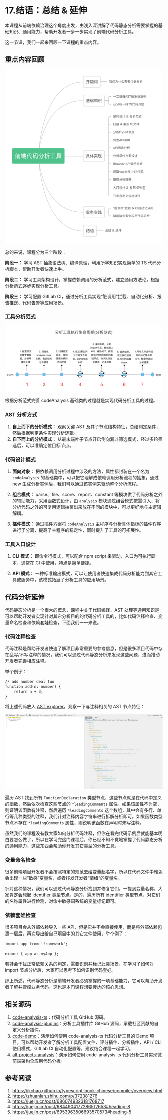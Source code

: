 # 17.结语：总结 & 延伸

本课程从前端依赖治理这个角度出发，由浅入深讲解了代码静态分析需要掌握的基础知识、通用能力，帮助开发者一步一步实现了前端代码分析工具。


这一节课，我们一起来回顾一下课程的重点内容。

  


## 重点内容回顾

![](./images/5b334d18a659401b9f0eea91c18e40fc~tplv-k3u1fbpfcp-zoom-1.image.png)

总的来说，课程分为三个阶段：

  


**阶段一：** 学习 AST 抽象语法树、编译原理，利用所学知识实现简单的 TS 代码分析脚本，帮助开发者快速上手。

**阶段二：** 学习工具架构设计，掌握依赖调用的分析范式，建立通用方法论，根据分析范式逐步实现分析工具。

**阶段三：** 学习配置 GitLab CI，通过分析工具实现“脏调用”拦截、自动化分析、报告推送、代码告警等应用场景。

  


### 工具分析范式

  


![](./images/61c5f681b6d74697a5feac2504e90402~tplv-k3u1fbpfcp-zoom-1.image.png)

  


根据分析范式完善 codeAnalysis 基础类的过程就是实现代码分析工具的过程。

  


### AST 分析方式

  


1.  **自上而下的分析模式：** 观察关键 AST 及其子节点结构特征，总结判定条件，然后根据判定条件实现分析逻辑。
1.  **自下而上的分析模式：** 从最末端叶子节点开启倒向漏斗筛选模式，经过多轮筛选后，可以准确定位目标节点。

  


### 代码设计模式

  


1.  **面向对象：** 把依赖调用分析过程中涉及的方法，属性都封装在一个名为 `codeAnalysis` 的基础类中，可以把它理解成依赖调用分析流程的抽象，通过 new 生成分析实例后，我们可以通过该实例来驱动整个分析流程。

  


2.  **组合模式：** parse、file、score、report、constant 等模块供了代码分析之外的辅助能力，采用函数式设计，由 `analysis` 模块通过组合模式按需引入，将分析代码之外的可复用逻辑抽离出来放在不同的模块中，可以更好地与主逻辑解耦。

  


3.  **插件模式：** 通过插件方案将 `codeAnalysis` 主程序与分析具体指标的插件程序进行了分离，提高了主程序的稳定性，同时提升了工具的可拓展性。

  


### 工具入口设计

  


1.  **CLI 模式：** 即命令行模式，可以配合 npm script 来驱动，入口为可执行脚本，通常在 CI 中使用，特点是简单便捷。

  


2.  **API 模式：** 一种标准输出模式，可以让使用者快速集成代码分析能力到其它工具或服务中，该模式拓展了分析工具的应用场景。

  


## 代码分析延伸

  


代码静态分析是一个很大的概念，课程中关于代码编译、AST 处理等通用知识是可以帮助开发者实现针对其它分析目的的代码分析工具的，比如代码注释检查、变量命名检查和依赖套娃检查，下面我们一一来说。

  


### 代码注释检查

  


代码注释是帮助开发者快速了解项目非常重要的参考信息，但是很多项目代码中存在乱写/不写注释的情况，我们可以通过代码静态分析来发现这些问题，进而推动开发者完善相应注释。

  


举个例子：

```
// add number deal fun
function add(n: number) {
    return n + 3;
}
```

将上述代码放入 [AST explorer](https://astexplorer.net/?spm=taofed.bloginfo.blog.3.3ba15ac8enL4hJ#/gist/881d78bbff88e23e52d6fc2b35f2b419/08994501ee540fe2e93afc6877ab738261ce14fd)，观察一下与注释相关的 AST 节点特征：

![](./images/95b3d8bbcc5f47f4a28aae726c91c17f~tplv-k3u1fbpfcp-zoom-1.image.png)

  
遍历 AST 找到所有 `FunctionDeclaration` 类型节点，这些节点就是在代码中定义的函数，然后依次检查这些节点的 `*leadingComments` 属性。如果该属性不为空，则证明该函数有注释，然后遍历 `*leadingComments` 这个数组，其中会有多行、单行等几种类型的注释，我们针对注释内容字符串进行拆解分析即可。如果函数类型节点不存在 `*leadingComments` 属性，则说明该函数在声明时未写注释。

  


虽然我们的课程没有教大家如何分析代码注释，但你在看完代码示例后就能基本明白要怎么做了，所以在学习完这门课程后，你已经不知不觉地掌握了代码静态分析的通用能力，这些东西会帮助你开发其它类型的分析工具。

  


### 变量命名检查

  


很多前端项目开发者不会按照特定的规范去给变量起名字，所以在代码文件中难免会出现一些“敏感”变量名，或者抒发开发者“情绪”的变量名。

针对这种情况，我们可以通过代码静态分析找到并修复它们，一提到变量名称，大家肯定会想起 identifier 类型节点。是的，遍历所有 identifier 类型节点，对它们的名称属性进行检测，对命中敏感词系统的变量标记即可。

  


### 依赖套娃检查

  


很多项目会从外部依赖导入一些 API，但是它并不会直接使用，而是将外部依赖包裹一层后，再次导出给自己项目中的其它文件使用，举个例子：

```
import app from 'framework';

export { app as myApp };
```

套娃会干扰正常依赖关系的判定，需要识别并标记此类场景，在学习了如何对 import 节点分析后，大家可以思考下如何识别代码套娃。

  


综上所述，代码静态分析是前端开发者必须掌握的一项基础能力，它可以帮助开发者了解并管控业务代码，这也是本门课程想要传达的核心思想。

  


## 相关源码

  


1.  [code-analysis-ts](https://github.com/liangxin199045/code-analysis-ts)：代码分析工具 GitHub 源码。
1.  [code-analysis-plugins](https://github.com/liangxin199045/code-analysis-plugins)：分析工具插件库 GitHub 源码，承载社区贡献的自定义分析插件。
1.  [code-demo](https://github.com/liangxin199045/code-demo)：演示如何使用 code-analysis-ts 代码分析工具的 Demo 项目，可以帮助开发者了解分析工具配置文件、评分插件、分析插件，API / CLI 使用模式，GitLab CI 自动化配置等，建议结合课程一起学习。
1.  [all-projects-analysis](https://github.com/liangxin199045/all-projects-analysis)：演示如何使用 code-analysis-ts 代码分析工具实现微前端架构全应用代码分析。

  


## 参考阅读


1.  https://jkchao.github.io/typescript-book-chinese/compiler/overview.html
1.  https://zhuanlan.zhihu.com/p/372381276
1.  https://juejin.cn/post/6860749323181768717
1.  https://juejin.cn/post/6844904177286512653#heading-8
1.  https://juejin.cn/post/6953963506693570573#heading-5